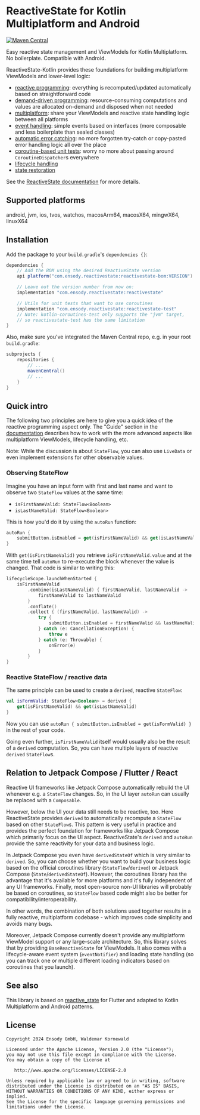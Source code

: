 # ReactiveState for Kotlin Multiplatform and Android

[![Maven Central](https://maven-badges.herokuapp.com/maven-central/com.ensody.reactivestate/reactivestate/badge.svg?gav=true)](https://maven-badges.herokuapp.com/maven-central/com.ensody.reactivestate/reactivestate?gav=true)

Easy reactive state management and ViewModels for Kotlin Multiplatform. No boilerplate. Compatible with Android.

ReactiveState-Kotlin provides these foundations for building multiplatform ViewModels and lower-level logic:

* [reactive programming](https://ensody.github.io/ReactiveState-Kotlin/reactive-programming/): everything is recomputed/updated automatically based on straightforward code
* [demand-driven programming](https://ensody.github.io/ReactiveState-Kotlin/demand-driven-programming/): resource-consuming computations and values are allocated on-demand and disposed when not needed
* [multiplatform](https://ensody.github.io/ReactiveState-Kotlin/multiplatform-viewmodels/): share your ViewModels and reactive state handling logic between all platforms
* [event handling](https://ensody.github.io/ReactiveState-Kotlin/event-handling/): simple events based on interfaces (more composable and less boilerplate than sealed classes)
* [automatic error catching](https://ensody.github.io/ReactiveState-Kotlin/error-handling/): no more forgotten try-catch or copy-pasted error handling logic all over the place
* [coroutine-based unit tests](https://ensody.github.io/ReactiveState-Kotlin/unit-testing-coroutines/): worry no more about passing around `CoroutineDispatcher`s everywhere
* [lifecycle handling](https://ensody.github.io/ReactiveState-Kotlin/lifecycle-handling/)
* [state restoration](https://ensody.github.io/ReactiveState-Kotlin/state-restoration/)

See the [ReactiveState documentation](https://ensody.github.io/ReactiveState-Kotlin/) for more details.

## Supported platforms

android, jvm, ios, tvos, watchos, macosArm64, macosX64, mingwX64, linuxX64

## Installation

Add the package to your `build.gradle`'s `dependencies {}`:

```groovy
dependencies {
    // Add the BOM using the desired ReactiveState version
    api platform("com.ensody.reactivestate:reactivestate-bom:VERSION")

    // Leave out the version number from now on:
    implementation "com.ensody.reactivestate:reactivestate"

    // Utils for unit tests that want to use coroutines
    implementation "com.ensody.reactivestate:reactivestate-test"
    // Note: kotlin-coroutines-test only supports the "jvm" target,
    // so reactivestate-test has the same limitation
}
```

Also, make sure you've integrated the Maven Central repo, e.g. in your root `build.gradle`:

```groovy
subprojects {
    repositories {
        // ...
        mavenCentral()
        // ...
    }
}
```

## Quick intro

The following two principles are here to give you a quick idea of the reactive programming aspect only.
The "Guide" section in the [documentation](https://ensody.github.io/ReactiveState-Kotlin/) describes how to work with the more advanced aspects like multiplatform ViewModels, lifecycle handling, etc.

Note: While the discussion is about `StateFlow`, you can also use `LiveData` or even implement extensions for other observable values.

### Observing StateFlow

Imagine you have an input form with first and last name and want to observe two `StateFlow` values at the same time:

* `isFirstNameValid: StateFlow<Boolean>`
* `isLastNameValid: StateFlow<Boolean>`

This is how you'd do it by using the `autoRun` function:

```kotlin
autoRun {
    submitButton.isEnabled = get(isFirstNameValid) && get(isLastNameValid)
}
```

With `get(isFirstNameValid)` you retrieve `isFirstNameValid.value` and at the same time tell `autoRun` to re-execute the block whenever the value is changed.
That code is similar to writing this:

```kotlin
lifecycleScope.launchWhenStarted {
    isFirstNameValid
        .combine(isLastNameValid) { firstNameValid, lastNameValid ->
            firstNameValid to lastNameValid
        }
        .conflate()
        .collect { (firstNameValid, lastNameValid) ->
            try {
                submitButton.isEnabled = firstNameValid && lastNameValid
            } catch (e: CancellationException) {
                throw e
            } catch (e: Throwable) {
                onError(e)
            }
        }
}
```

### Reactive StateFlow / reactive data

The same principle can be used to create a `derived`, reactive `StateFlow`:

```kotlin
val isFormValid: StateFlow<Boolean> = derived {
    get(isFirstNameValid) && get(isLastNameValid)
}
```

Now you can use `autoRun { submitButton.isEnabled = get(isFormValid) }` in the rest of your code.

Going even further, `isFirstNameValid` itself would usually also be the result of a `derived` computation.
So, you can have multiple layers of reactive `derived` `StateFlow`s.

## Relation to Jetpack Compose / Flutter / React

Reactive UI frameworks like Jetpack Compose automatically rebuild the UI whenever e.g. a `StateFlow` changes.
So, in the UI layer `autoRun` can usually be replaced with a `Composable`.

However, below the UI your data still needs to be reactive, too.
Here ReactiveState provides `derived` to automatically recompute a `StateFlow` based on other `StateFlow`s.
This pattern is very useful in practice and provides the perfect foundation for frameworks like Jetpack Compose which primarily focus on the UI aspect.
ReactiveState's `derived` and `autoRun` provide the same reactivity for your data and business logic.

In Jetpack Compose you even have `derivedStateOf` which is very similar to `derived`.
So, you can choose whether you want to build your business logic based on the official coroutines library (`StateFlow`/`derived`) or Jetpack Compose (`State`/`derivedStateOf`). However, the coroutines library has the advantage that it's available for more platforms and it's fully independent of any UI frameworks. Finally, most open-source non-UI libraries will probably be based on coroutines, so `StateFlow` based code might also be better for compatibility/interoperability.

In other words, the combination of both solutions used together results in a fully reactive, multiplatform codebase - which improves code simplicity and avoids many bugs.

Moreover, Jetpack Compose currently doesn't provide any multiplatform ViewModel support or any large-scale architecture.
So, this library solves that by providing `BaseReactiveState` for ViewModels.
It also comes with a lifecycle-aware event system (`eventNotifier`) and loading state handling (so you can track one or multiple different loading indicators based on coroutines that you launch).

## See also

This library is based on [reactive_state](https://github.com/ensody/reactive_state) for Flutter and adapted to Kotlin Multiplatform and Android patterns.

## License

```
Copyright 2024 Ensody GmbH, Waldemar Kornewald

Licensed under the Apache License, Version 2.0 (the "License");
you may not use this file except in compliance with the License.
You may obtain a copy of the License at

   http://www.apache.org/licenses/LICENSE-2.0

Unless required by applicable law or agreed to in writing, software
distributed under the License is distributed on an "AS IS" BASIS,
WITHOUT WARRANTIES OR CONDITIONS OF ANY KIND, either express or implied.
See the License for the specific language governing permissions and
limitations under the License.
```
